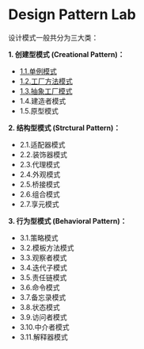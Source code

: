 # Design Pattern Lab

设计模式一般共分为三大类：

**1. 创建型模式 (Creational Pattern)：**
- [1.1.单例模式](docs/ox1_creational/ox1_01_Singleton_Pattern.md)
- [1.2.工厂方法模式](docs/ox1_creational/ox1_02_Factory_Method_Pattern.md)
- [1.3.抽象工厂模式](docs/ox1_creational/ox1_03_Abstract_Factory_Pattern.md)
- 1.4.建造者模式
- 1.5.原型模式

**2. 结构型模式 (Strctural Pattern)：**
- 2.1.适配器模式
- 2.2.装饰器模式
- 2.3.代理模式
- 2.4.外观模式
- 2.5.桥接模式
- 2.6.组合模式
- 2.7.享元模式

**3. 行为型模式 (Behavioral Pattern)：**
- 3.1.策略模式
- 3.2.模板方法模式
- 3.3.观察者模式
- 3.4.迭代子模式
- 3.5.责任链模式
- 3.6.命令模式
- 3.7.备忘录模式
- 3.8.状态模式
- 3.9.访问者模式
- 3.10.中介者模式
- 3.11.解释器模式
